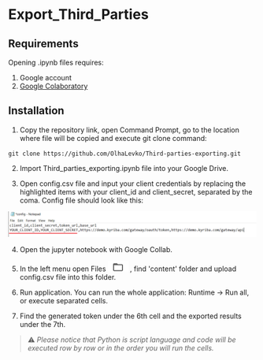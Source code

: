 # Export_Third_Parties



## Requirements

Opening .ipynb files requires:
1. Google account
2. [Google Colaboratory][1]

[1]: https://workspace.google.com/marketplace/app/colaboratory/1014160490159?pann=ogb


## Installation

1.  Copy the repository link, open Command Prompt, go to the location where file will be copied and execute git clone command:

```shell
git clone https://github.com/OlhaLevko/Third-parties-exporting.git
```

2. Import Third_parties_exporting.ipynb file into your Google Drive.

3. Open config.csv file and input your client credentials by replacing the highlighted items with your client_id and client_secret, separated by the coma. Config file should look like this:

![config.png](config.png)

4. Open the jupyter notebook with Google Collab.

5. In the left menu open Files ![files.png](files.png),  find 'content' folder and upload config.csv file into this folder.

6. Run application. You can run the whole application: Runtime -> Run all, or execute separated cells.

7. Find the generated token under the 6th cell and the exported results under the 7th.

> ⚠️  _Please notice that Python is script language and code will be executed row by row or in the order you will run the cells._
